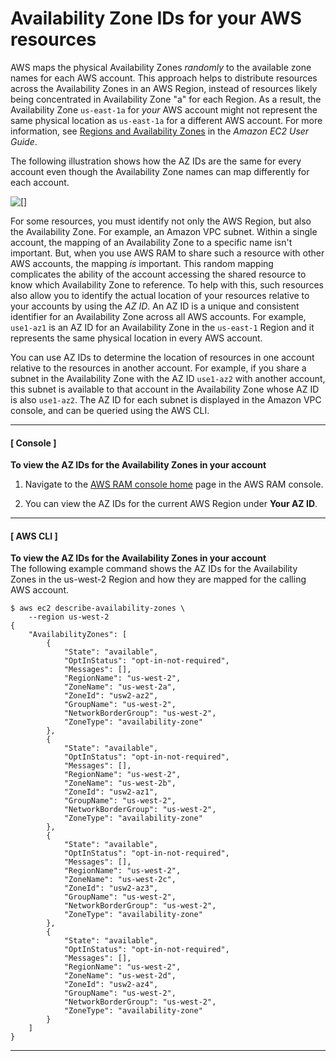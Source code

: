 # Availability Zone IDs for your AWS resources<a name="working-with-az-ids"></a>

AWS maps the physical Availability Zones *randomly* to the available zone names for each AWS account\. This approach helps to distribute resources across the Availability Zones in an AWS Region, instead of resources likely being concentrated in Availability Zone "a" for each Region\. As a result, the Availability Zone `us-east-1a` for *your* AWS account might not represent the same physical location as `us-east-1a` for a different AWS account\. For more information, see [Regions and Availability Zones](https://docs.aws.amazon.com/AWSEC2/latest/UserGuide/using-regions-availability-zones.html) in the *Amazon EC2 User Guide*\.

The following illustration shows how the AZ IDs are the same for every account even though the Availability Zone names can map differently for each account\.

![\[\]](http://docs.aws.amazon.com/ram/latest/userguide/images/az_ids_example.png)

For some resources, you must identify not only the AWS Region, but also the Availability Zone\. For example, an Amazon VPC subnet\. Within a single account, the mapping of an Availability Zone to a specific name isn't important\. But, when you use AWS RAM to share such a resource with other AWS accounts, the mapping *is* important\. This random mapping complicates the ability of the account accessing the shared resource to know which Availability Zone to reference\. To help with this, such resources also allow you to identify the actual location of your resources relative to your accounts by using the *AZ ID*\. An AZ ID is a unique and consistent identifier for an Availability Zone across all AWS accounts\. For example, `use1-az1` is an AZ ID for an Availability Zone in the `us-east-1` Region and it represents the same physical location in every AWS account\.

You can use AZ IDs to determine the location of resources in one account relative to the resources in another account\. For example, if you share a subnet in the Availability Zone with the AZ ID `use1-az2` with another account, this subnet is available to that account in the Availability Zone whose AZ ID is also `use1-az2`\. The AZ ID for each subnet is displayed in the Amazon VPC console, and can be queried using the AWS CLI\.

------
#### [ Console ]

**To view the AZ IDs for the Availability Zones in your account**

1. Navigate to the [AWS RAM console home](https://console.aws.amazon.com/ram/home) page in the AWS RAM console\.

1. You can view the AZ IDs for the current AWS Region under **Your AZ ID**\.

------
#### [ AWS CLI ]

**To view the AZ IDs for the Availability Zones in your account**  
The following example command shows the AZ IDs for the Availability Zones in the us\-west\-2 Region and how they are mapped for the calling AWS account\.

```
$ aws ec2 describe-availability-zones \
    --region us-west-2
{
    "AvailabilityZones": [
        {
            "State": "available",
            "OptInStatus": "opt-in-not-required",
            "Messages": [],
            "RegionName": "us-west-2",
            "ZoneName": "us-west-2a",
            "ZoneId": "usw2-az2",
            "GroupName": "us-west-2",
            "NetworkBorderGroup": "us-west-2",
            "ZoneType": "availability-zone"
        },
        {
            "State": "available",
            "OptInStatus": "opt-in-not-required",
            "Messages": [],
            "RegionName": "us-west-2",
            "ZoneName": "us-west-2b",
            "ZoneId": "usw2-az1",
            "GroupName": "us-west-2",
            "NetworkBorderGroup": "us-west-2",
            "ZoneType": "availability-zone"
        },
        {
            "State": "available",
            "OptInStatus": "opt-in-not-required",
            "Messages": [],
            "RegionName": "us-west-2",
            "ZoneName": "us-west-2c",
            "ZoneId": "usw2-az3",
            "GroupName": "us-west-2",
            "NetworkBorderGroup": "us-west-2",
            "ZoneType": "availability-zone"
        },
        {
            "State": "available",
            "OptInStatus": "opt-in-not-required",
            "Messages": [],
            "RegionName": "us-west-2",
            "ZoneName": "us-west-2d",
            "ZoneId": "usw2-az4",
            "GroupName": "us-west-2",
            "NetworkBorderGroup": "us-west-2",
            "ZoneType": "availability-zone"
        }
    ]
}
```

------